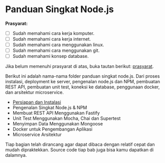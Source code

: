 # Panduan Singkat Node.js

 **Prasyarat:**
- [ ] Sudah memahami cara kerja komputer.
- [ ] Sudah memahami cara kerja internet.
- [ ] Sudah memahami cara menggunakan linux.
- [ ] Sudah memahami cara menggunakan git.
- [ ] Sudah memahami konsep database.

Jika belum memenuhi prasyarat di atas, buka tautan berikut: [prasyarat](../prasyarat.md).


Berikut ini adalah nama-nama folder panduan singkat node.js. Dari proses instalasi, deployment ke server, pengenalan node.js dan NPM, pembuatan REST API, pembuatan unit test, koneksi ke database, penggunaan docker, dan arsitektur microservice. 

- [Persiapan dan Instalasi](anoa/readme.md)
- Pengenalan Singkat Node.js & NPM
- Membuat REST API Menggunakan Fastify
- Unit Test Menggunakan Mocha, Chai dan Supertest
- Menyimpan Data Menggunakan Mongoose
- Docker untuk Pengembangan Aplikasi
- Microservice Arsitektur

Tiap bagian telah dirancang agar dapat dibaca dengan relatif cepat dan mudah dipraktekkan. Source code tiap bab juga bisa kamu dapatkan di dalamnya.

